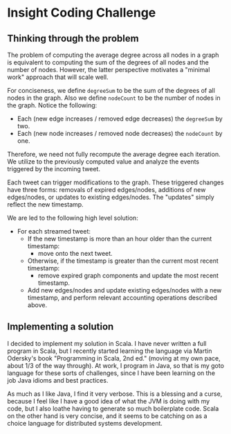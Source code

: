 Insight Coding Challenge
========================

Thinking through the problem
----------------------------

The problem of computing the average degree across all nodes in a graph is
equivalent to computing the sum of the degrees of all nodes and the number of
nodes. However, the latter perspective motivates a "minimal work" approach that
will scale well.

For conciseness, we define `degreeSum` to be the sum of the degrees of all nodes in the graph. Also we define `nodeCount` to be the number of nodes in the graph. Notice the following:

- Each (new edge increases / removed edge decreases) the `degreeSum` by two.
- Each (new node increases / removed node decreases) the `nodeCount` by one.

Therefore, we need not fully recompute the average degree each iteration. We utilize to the previously computed value and analyze the events triggered by the incoming tweet.

Each tweet can trigger modifications to the graph. These triggered changes have
three forms: removals of expired edges/nodes, additions of new edges/nodes, or
updates to existing edges/nodes. The "updates" simply reflect the new timestamp.

We are led to the following high level solution:

- For each streamed tweet:
    - If the new timestamp is more than an hour older than the current timestamp:
    	-  move onto the next tweet.
    - Otherwise, if the timestamp is greater than the current most recent timestamp:
    	- remove expired graph components and update the most recent timestamp.
    - Add new edges/nodes and update existing edges/nodes with a new timestamp, and perform relevant accounting operations described above.

Implementing a solution
-----------------------
I decided to implement my solution in Scala. I have never written a full program in Scala, but I recently started learning the language via Martin Odersky's book "Programming in Scala, 2nd ed." (moving at my own pace, about 1/3 of the way through). At work, I program in Java, so that is my goto language for these sorts of challenges, since I have been learning on the job Java idioms and best practices. 

As much as I like Java, I find it very verbose. This is a blessing and a curse, because I feel like I have a good idea of what the JVM is doing with my code, but I also loathe having to generate so much boilerplate code. Scala on the other hand is very concise, and it seems to be catching on as a choice language for distributed systems development. 